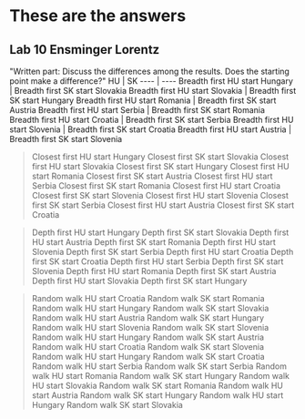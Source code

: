 # These are the answers
## Lab 10 Ensminger Lorentz

"Written part: Discuss the differences among the results. Does the starting point make a difference?"
HU | SK
---- | ----
Breadth first HU start Hungary | Breadth first SK start Slovakia
Breadth first HU start Slovakia | Breadth first SK start Hungary
Breadth first HU start Romania | Breadth first SK start Austria
Breadth first HU start Serbia | Breadth first SK start Romania
Breadth first HU start Croatia | Breadth first SK start Serbia
Breadth first HU start Slovenia | Breadth first SK start Croatia
Breadth first HU start Austria | Breadth first SK start Slovenia


>Closest first HU start Hungary   Closest first SK start Slovakia
  Closest first HU start Slovakia   Closest first SK start Hungary
  Closest first HU start Romania   Closest first SK start Austria
  Closest first HU start Serbia   Closest first SK start Romania
  Closest first HU start Croatia   Closest first SK start Slovenia
  Closest first HU start Slovenia   Closest first SK start Serbia
  Closest first HU start Austria    Closest first SK start Croatia

>Depth first HU start Hungary   Depth first SK start Slovakia
  Depth first HU start Austria    Depth first SK start Romania
  Depth first HU start Slovenia   Depth first SK start Serbia
  Depth first HU start Croatia   Depth first SK start Croatia
  Depth first HU start Serbia   Depth first SK start Slovenia
  Depth first HU start Romania   Depth first SK start Austria
  Depth first HU start Slovakia   Depth first SK start Hungary

>Random walk HU start Croatia   Random walk SK start Romania
  Random walk HU start Hungary   Random walk SK start Slovakia
  Random walk HU start Austria   Random walk SK start Hungary
  Random walk HU start Slovenia   Random walk SK start Slovenia
  Random walk HU start Hungary   Random walk SK start Austria
  Random walk HU start Croatia   Random walk SK start Slovenia
  Random walk HU start Hungary   Random walk SK start Croatia
  Random walk HU start Serbia   Random walk SK start Serbia
  Random walk HU start Romania   Random walk SK start Hungary
  Random walk HU start Slovakia   Random walk SK start Romania
  Random walk HU start Austria   Random walk SK start Hungary
  Random walk HU start Hungary   Random walk SK start Slovakia
